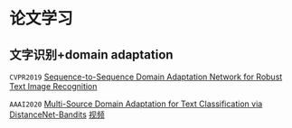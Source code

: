 # 论文学习
## 文字识别+domain adaptation
`CVPR2019` [Sequence-to-Sequence Domain Adaptation Network for Robust Text Image Recognition](https://openaccess.thecvf.com/content_CVPR_2019/papers/Zhang_Sequence-To-Sequence_Domain_Adaptation_Network_for_Robust_Text_Image_Recognition_CVPR_2019_paper.pdf)

`AAAI2020` [Multi-Source Domain Adaptation for Text Classification via DistanceNet-Bandits](https://arxiv.org/pdf/2001.04362.pdf)
            [视频](https://www.youtube.com/watch?v=6JjVPOOcpt4)
